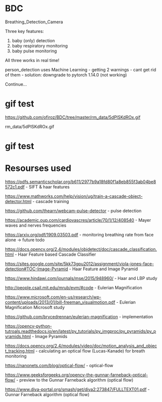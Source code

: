 # BDC
Breathing_Detection_Camera

Three key features:
1. baby (only) detection
2. baby respiratory monitoring
3. baby pulse monitoring

All three works in real time!



person_detection uses Machine Learning - getting 2 warnings - cant get rid of them - solution: downgrade to pytorch 1.14.0 (not working)

Continue...

# gif test
https://github.com/ofiroz/BDC/tree/master/rm_data/5dPlSKdROx.gif


rm_data/5dPlSKdROx.gif

# gif test

Resourses used
================

https://pdfs.semanticscholar.org/b611/2977b9a18fd80f1a8eb855f3ab04be8572c1.pdf - SIFT & haar features 

https://www.mathworks.com/help/vision/ug/train-a-cascade-object-detector.html - cascade training 

https://github.com/thearn/webcam-pulse-detector - pulse detection

https://academic.oup.com/cardiovascres/article/70/1/12/408540 - Mayer waves and nerves frequencies 

https://arxiv.org/pdf/1909.03503.pdf - monitoring breathing rate from face alone -> future todo

https://docs.opencv.org/2.4/modules/objdetect/doc/cascade_classification.html - Haar Feature based Cascade Classifier

https://sites.google.com/site/5kk73gpu2012/assignment/viola-jones-face-detection#TOC-Image-Pyramid - Haar Feature and Image Pyramid

https://www.hindawi.com/journals/mse/2015/948960/ - Haar and LBP study

http://people.csail.mit.edu/mrub/evm/#code - Eulerian Magnification

https://www.microsoft.com/en-us/research/wp-content/uploads/2013/01/bill-freeman_visualmotion.pdf - Eulerian Magnification Microsoft study

https://github.com/brycedrennan/eulerian-magnification - implementation

https://opencv-python-tutroals.readthedocs.io/en/latest/py_tutorials/py_imgproc/py_pyramids/py_pyramids.html - Image Pyramids

https://docs.opencv.org/2.4/modules/video/doc/motion_analysis_and_object_tracking.html - calculating an optical flow (Lucas-Kanade) for breath monitoring

https://nanonets.com/blog/optical-flow/ - optical-flow

https://www.geeksforgeeks.org/opencv-the-gunnar-farneback-optical-flow/ - preview to the Gunnar Farneback algorithm (optical flow)

https://www.diva-portal.org/smash/get/diva2:273847/FULLTEXT01.pdf - Gunnar Farneback algorithm (optical flow)

